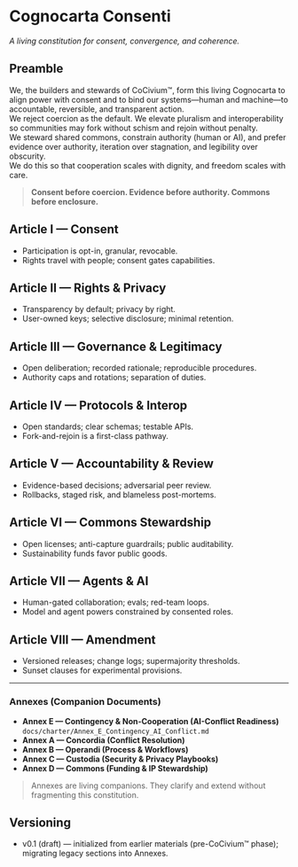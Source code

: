 # Cognocarta Consenti
*A living constitution for consent, convergence, and coherence.*

## Preamble
We, the builders and stewards of CoCivium™, form this living Cognocarta to align power with consent and to bind our systems—human and machine—to accountable, reversible, and transparent action.  
We reject coercion as the default. We elevate pluralism and interoperability so communities may fork without schism and rejoin without penalty.  
We steward shared commons, constrain authority (human or AI), and prefer evidence over authority, iteration over stagnation, and legibility over obscurity.  
We do this so that cooperation scales with dignity, and freedom scales with care.

> **Consent before coercion. Evidence before authority. Commons before enclosure.**

## Article I — Consent
- Participation is opt-in, granular, revocable.
- Rights travel with people; consent gates capabilities.

## Article II — Rights & Privacy
- Transparency by default; privacy by right.
- User-owned keys; selective disclosure; minimal retention.

## Article III — Governance & Legitimacy
- Open deliberation; recorded rationale; reproducible procedures.
- Authority caps and rotations; separation of duties.

## Article IV — Protocols & Interop
- Open standards; clear schemas; testable APIs.
- Fork-and-rejoin is a first-class pathway.

## Article V — Accountability & Review
- Evidence-based decisions; adversarial peer review.
- Rollbacks, staged risk, and blameless post-mortems.

## Article VI — Commons Stewardship
- Open licenses; anti-capture guardrails; public auditability.
- Sustainability funds favor public goods.

## Article VII — Agents & AI
- Human-gated collaboration; evals; red-team loops.
- Model and agent powers constrained by consented roles.

## Article VIII — Amendment
- Versioned releases; change logs; supermajority thresholds.
- Sunset clauses for experimental provisions.

---

### Annexes (Companion Documents)
- **Annex E — Contingency & Non-Cooperation (AI-Conflict Readiness)**
  `docs/charter/Annex_E_Contingency_AI_Conflict.md`
- **Annex A — Concordia (Conflict Resolution)**
- **Annex B — Operandi (Process & Workflows)**
- **Annex C — Custodia (Security & Privacy Playbooks)**
- **Annex D — Commons (Funding & IP Stewardship)**

> Annexes are living companions. They clarify and extend without fragmenting this constitution.

## Versioning
- v0.1 (draft) — initialized from earlier materials (pre-CoCivium™ phase); migrating legacy sections into Annexes.


